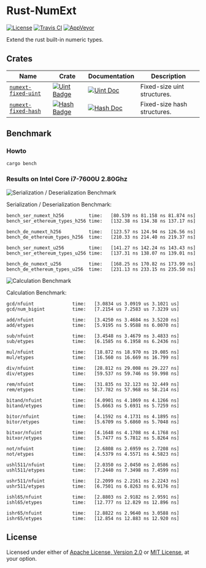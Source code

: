 # Rust-NumExt

[![License]](#license)
[![Travis CI]](https://travis-ci.com/cryptape/rust-numext)
[![AppVeyor]](https://ci.appveyor.com/project/cryptape/rust-numext)

Extend the rust built-in numeric types.

[License]: https://img.shields.io/badge/License-Apache--2.0%20OR%20MIT-blue.svg
[Travis CI]: https://img.shields.io/travis/com/cryptape/rust-numext.svg
[AppVeyor]: https://ci.appveyor.com/api/projects/status/github/cryptape/rust-numext?branch=master&svg=true

## Crates

| Name                   | Crate                                                               | Documentation                                            | Description                 |
| ---------------------- | ------------------------------------------------------------------- | -------------------------------------------------------- | --------------------------- |
| [`numext-fixed-uint`]  | [![Uint Badge]](https://crates.io/crates/numext-fixed-uint)         | [![Uint Doc]](https://docs.rs/numext-fixed-uint)         | Fixed-size uint structures. |
| [`numext-fixed-hash`]  | [![Hash Badge]](https://crates.io/crates/numext-fixed-hash)         | [![Hash Doc]](https://docs.rs/numext-fixed-hash)         | Fixed-size hash structures. |

[`numext-fixed-uint`]: fixed-uint
[`numext-fixed-hash`]: fixed-hash

[Uint Badge]: https://img.shields.io/crates/v/numext-fixed-uint.svg
[Hash Badge]: https://img.shields.io/crates/v/numext-fixed-hash.svg

[Uint Doc]: https://docs.rs/numext-fixed-uint/badge.svg
[Hash Doc]: https://docs.rs/numext-fixed-hash/badge.svg

## Benchmark

### Howto

```
cargo bench
```

### Results on Intel Core i7-7600U 2.80Ghz

![Serialization / Deserialization Benchmark](docs/bench_serde.png)

Serialization / Deserialization Benchmark:
```
bench_ser_numext_h256         time:   [80.539 ns 81.158 ns 81.874 ns]
bench_ser_ethereum_types_h256 time:   [132.38 ns 134.38 ns 137.17 ns]

bench_de_numext_h256          time:   [123.57 ns 124.94 ns 126.56 ns]
bench_de_ethereum_types_h256  time:   [210.33 ns 214.40 ns 219.37 ns]

bench_ser_numext_u256         time:   [141.27 ns 142.24 ns 143.43 ns]
bench_ser_ethereum_types_u256 time:   [137.31 ns 138.07 ns 139.01 ns]

bench_de_numext_u256          time:   [168.25 ns 170.82 ns 173.99 ns]
bench_de_ethereum_types_u256  time:   [231.13 ns 233.15 ns 235.50 ns]
```

![Calculation Benchmark](docs/bench_calculation.png)

Calculation Benchmark:
```
gcd/nfuint              time:   [3.0834 us 3.0919 us 3.1021 us]
gcd/num_bigint          time:   [7.2154 us 7.2583 us 7.3239 us]

add/nfuint              time:   [3.4250 ns 3.4684 ns 3.5220 ns]
add/etypes              time:   [5.9195 ns 5.9588 ns 6.0070 ns]

sub/nfuint              time:   [3.4548 ns 3.4679 ns 3.4833 ns]
sub/etypes              time:   [6.1585 ns 6.1958 ns 6.2436 ns]

mul/nfuint              time:   [18.872 ns 18.970 ns 19.085 ns]
mul/etypes              time:   [16.560 ns 16.669 ns 16.799 ns]

div/nfuint              time:   [28.812 ns 29.008 ns 29.227 ns]
div/etypes              time:   [59.537 ns 59.746 ns 59.998 ns]

rem/nfuint              time:   [31.835 ns 32.123 ns 32.449 ns]
rem/etypes              time:   [57.782 ns 57.968 ns 58.214 ns]

bitand/nfuint           time:   [4.0901 ns 4.1069 ns 4.1266 ns]
bitand/etypes           time:   [5.6663 ns 5.6931 ns 5.7259 ns]

bitor/nfuint            time:   [4.1592 ns 4.1731 ns 4.1895 ns]
bitor/etypes            time:   [5.6709 ns 5.6860 ns 5.7048 ns]

bitxor/nfuint           time:   [4.1648 ns 4.1708 ns 4.1768 ns]
bitxor/etypes           time:   [5.7477 ns 5.7812 ns 5.8264 ns]

not/nfuint              time:   [2.6808 ns 2.6959 ns 2.7208 ns]
not/etypes              time:   [4.5379 ns 4.5571 ns 4.5823 ns]

ushl511/nfuint          time:   [2.0350 ns 2.0450 ns 2.0586 ns]
ushl511/etypes          time:   [7.2440 ns 7.3498 ns 7.4599 ns]

ushr511/nfuint          time:   [2.2099 ns 2.2161 ns 2.2243 ns]
ushr511/etypes          time:   [6.7501 ns 6.8263 ns 6.9176 ns]

ishl65/nfuint           time:   [2.8803 ns 2.9182 ns 2.9591 ns]
ishl65/etypes           time:   [12.777 ns 12.829 ns 12.896 ns]

ishr65/nfuint           time:   [2.8822 ns 2.9640 ns 3.0588 ns]
ishr65/etypes           time:   [12.854 ns 12.883 ns 12.920 ns]
```

## License

Licensed under either of [Apache License, Version 2.0] or [MIT License], at
your option.

[Apache License, Version 2.0]: LICENSE-APACHE
[MIT License]: LICENSE-MIT
